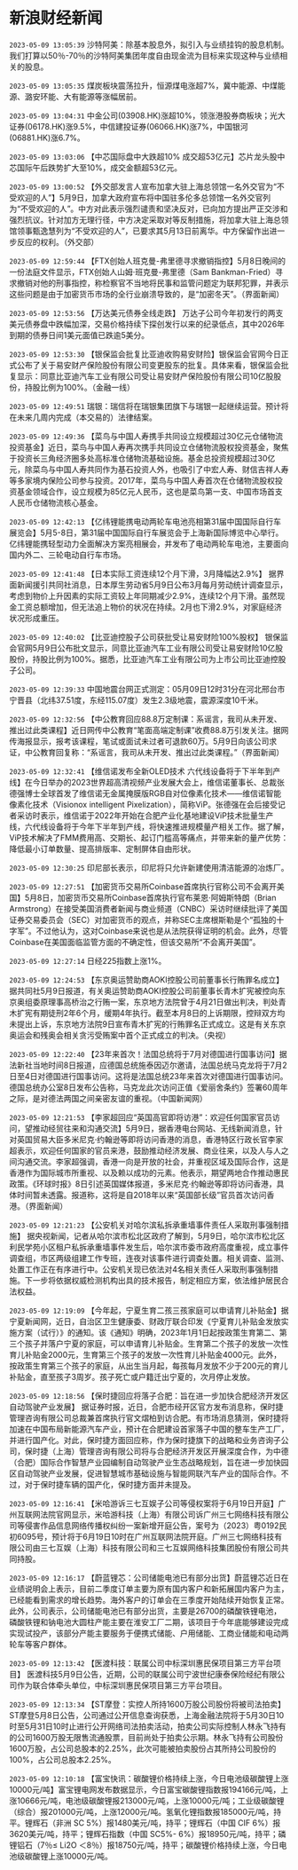 # 新浪财经新闻
`2023-05-09 13:05:39` 沙特阿美：除基本股息外，拟引入与业绩挂钩的股息机制。我们打算以50％-70％的沙特阿美集团年度自由现金流为目标来实现这种与业绩相关的股息。

`2023-05-09 13:05:35` 煤炭板块震荡拉升，恒源煤电涨超7%，冀中能源、中煤能源、潞安环能、大有能源等涨幅居前。

`2023-05-09 13:04:31` 中金公司(03908.HK)涨超10%，领涨港股券商板块；光大证券(06178.HK)涨9.5%，中信建投证券(06066.HK)涨7%，中国银河(06881.HK)涨6.7%。

`2023-05-09 13:03:06` 【中芯国际盘中大跌超10% 成交超53亿元】芯片龙头股中芯国际午后跌势扩大至10%，成交金额超53亿元。

`2023-05-09 13:00:52` 【外交部发言人宣布加拿大驻上海总领馆一名外交官为“不受欢迎的人”】5月9日，加拿大政府宣布将中国驻多伦多总领馆一名外交官列为“不受欢迎的人”。中方对此表示强烈谴责和坚决反对，已向加方提出严正交涉和强烈抗议。针对加方无理行径，中方决定采取对等反制措施，将加拿大驻上海总领馆领事甄逸慧列为“不受欢迎的人”，已要求其5月13日前离华。中方保留作出进一步反应的权利。（外交部）

`2023-05-09 12:59:44` 【FTX创始人班克曼-弗里德寻求撤销指控】5月8日晚间的一份法庭文件显示，FTX创始人山姆·班克曼-弗里德（Sam Bankman-Fried）寻求撤销对他的刑事指控，称检察官不当地将民事和监管问题定为联邦犯罪，并表示这些问题是由于加密货币市场的全行业崩溃导致的，是“加密冬天”。（界面新闻）

`2023-05-09 12:53:56` 【万达美元债券全线走跌】 万达子公司今年初发行的两支美元债券盘中跌幅加深，交易价格持续下探创发行以来的纪录低点，其中2026年到期的债券日间1美元面值已跌逾5美分。

`2023-05-09 12:53:30` 【银保监会批复比亚迪收购易安财险】银保监会官网今日正式公布了关于易安财产保险股份有限公司变更股东的批复。具体来看，银保监会批复显示：同意比亚迪汽车工业有限公司受让易安财产保险股份有限公司10亿股股份，持股比例为100%。（金融一线）

`2023-05-09 12:49:51` 瑞银：瑞信将在瑞银集团旗下与瑞银一起继续运营。预计将在未来几周内完成（本交易的）法律结案。

`2023-05-09 12:49:36` 【菜鸟与中国人寿携手共同设立规模超过30亿元仓储物流投资基金】近日，菜鸟与中国人寿再次携手共同设立仓储物流股权投资基金，聚焦于投资长三角经济圈多处高标准仓储物流基础设施。基金总投资规模超过30亿元，除菜鸟与中国人寿共同作为基石投资人外，也吸引了中宏人寿、财信吉祥人寿等多家境内保险公司参与投资。2017年，菜鸟与中国人寿首次在仓储物流股权投资基金领域合作，设立规模为85亿元人民币，这也是菜鸟第一支、中国市场首支人民币仓储物流核心基金。

`2023-05-09 12:42:13` 【亿纬锂能携电动两轮车电池亮相第31届中国国际自行车展览会】5月5-8日，第31届中国国际自行车展览会于上海新国际博览中心举行。亿纬锂能携轻型动力全面解决方案亮相展会，并发布了电动两轮车电池，主要面向国内外二、三轮电动自行车市场。

`2023-05-09 12:41:48` 【日本实际工资连续12个月下滑，3月降幅达2.9%】 据界面新闻援引共同社消息，日本厚生劳动省5月9日公布3月每月劳动统计调查显示，考虑到物价上升因素的实际工资较上年同期减少2.9%，连续12个月下滑。虽然现金工资总额增加，但无法追上物价的状况在持续。2月也下滑2.9%，对家庭经济状况形成重压。

`2023-05-09 12:40:02` 【比亚迪控股子公司获批受让易安财险100%股权】 银保监会官网5月9日公布批文显示，同意比亚迪汽车工业有限公司受让易安财险10亿股股份，持股比例为100%。据悉，比亚迪汽车工业有限公司为上市公司比亚迪控股子公司。

`2023-05-09 12:39:33` 中国地震台网正式测定：05月09日12时31分在河北邢台市宁晋县（北纬37.51度，东经115.07度）发生2.3级地震，震源深度10千米。

`2023-05-09 12:32:56` 【中公教育回应88.8万定制课：系谣言，我司从未开发、推出过此类课程】近日网传中公教育“笔面高端定制课”收费88.8万引发关注。据网传海报显示，报考该课程，笔试或面试未过者可退款60万。5月9日向该公司求证，中公教育回复称：“系谣言，我司从未开发、推出过此类课程。”（界面新闻）

`2023-05-09 12:32:41` 【维信诺发布全新OLED技术 六代线设备将于下半年到产线】在今日举办的2023世界超高清视频产业发展大会上，维信诺董事长、总裁张德强博士全球首发了维信诺无金属掩膜版RGB自对位像素化技术——维信诺智能像素化技术（Visionox intelligent Pixelization），简称ViP。张德强在会后接受记者采访时表示，维信诺于2022年开始在合肥产业化基地建设ViP技术批量生产线，六代线设备将于今年下半年到产线，将快速推进规模量产相关工作。据了解，ViP技术解决了FMM费用高、交期⻓、起订门槛高等痛点，并带来新的量产优势：降低最小订单数量、提高排版率、定制屏体自由形状。

`2023-05-09 12:30:25` 印尼部长表示，印尼将只允许新建使用清洁能源的冶炼厂。

`2023-05-09 12:27:51` 【加密货币交易所Coinbase首席执行官称公司不会离开美国】5月8日，加密货币交易所Coinbase首席执行官布莱恩·阿姆斯特朗（Brian Armstrong）在接受美国消费者新闻与商业频道（CNBC）采访时继续批评了美国证券交易委员会（SEC）对加密货币的观点，并称SEC主席根斯勒是个“孤独的十字军”。不过他认为，这对Coinbase来说也是从法院获得证明的机会。此外，尽管Coinbase在美国面临监管方面的不确定性，但该交易所“不会离开美国”。

`2023-05-09 12:27:14` 日经225指数上涨1%。

`2023-05-09 12:24:53` 【东京奥运赞助商AOKI控股公司前董事长行贿罪名成立】据共同社5月9日报道，有关奥运赞助商AOKI控股公司前董事长青木扩宪被控向东京奥组委原理事高桥治之行贿一案，东京地方法院曾于4月21日做出判决，判处青木扩宪有期徒刑2年6个月，缓期4年执行。截至本月8日的上诉期限，控辩双方均未提出上诉，东京地方法院9日宣布青木扩宪的行贿罪名正式成立。这是有关东京奥运会和残奥会相关贪污受贿案中首个正式成立的判决。（央视）

`2023-05-09 12:22:40` 【23年来首次！法国总统将于7月对德国进行国事访问】据法新社当地时间8日报道，应德国总统施泰因迈尔邀请，法国总统马克龙将于7月2日至4日对德国进行国事访问。这将是法国总统23年来首次对德国进行国事访问。德国总统办公室8日发布公告称，马克龙此次访问正值《爱丽舍条约》签署60周年之际，是对德法两国之间亲密友谊的重视。（中国新闻网）

`2023-05-09 12:21:53` 【李家超回应“英国高官即将访港”：欢迎任何国家官员访问，望推动经贸往来和沟通交流】5月9日，据香港电台网站、无线新闻消息，针对英国贸易大臣多米尼克·约翰逊等即将访问香港的消息，香港特区行政长官李家超表示，欢迎任何国家的官员来港，鼓励推动经济发展、商业往来，以及人与人之间沟通交流。李家超强调，香港一向是开放的社会，并重视区域及国际合作，这是香港作为国际城市所重视、以及赖以成功的元素。他表示，期望两地合作推动惠民政策。《环球时报》8日引述英国媒体报道，多米尼克·约翰逊等即将访问香港，具体时间暂未透露。报道称，这将是自2018年以来“英国部长级”官员首次访问香港。（界面新闻）

`2023-05-09 12:21:23` 【公安机关对哈尔滨私拆承重墙事件责任人采取刑事强制措施】 据央视新闻，记者从哈尔滨市松北区政府了解到，5月9日，哈尔滨市松北区利民学苑小区租户私拆承重墙事件发生后，哈尔滨市委市政府高度重视，成立事件调查组，市区两级组建工作专班，连夜对该事件进行调查处置。相关调查、监测、处置工作正在有序进行中。公安机关现已依法对4名相关责任人采取刑事强制措施。下一步将依据权威检测机构出具的技术报告，制定相应方案，依法维护居民合法权益。

`2023-05-09 12:19:09` 【今年起，宁夏生育二孩三孩家庭可以申请育儿补贴金】据宁夏新闻网，近日，自治区卫生健康委、财政厅联合印发《宁夏育儿补贴金发放实施方案（试行）》的通知。该《通知》明确，2023年1月1日起按政策生育第二、第三个孩子并落户宁夏的家庭，可以申请育儿补贴金。生育第二个孩子的发放一次性育儿补贴金2000元，生育第三个孩子的发放一次性育儿补贴金4000元。此外，按政策生育第三个孩子的家庭，从出生当月起，每孩每月发放不少于200元的育儿补贴金，直至孩子3周岁。孩子死亡或户籍迁出宁夏的，次月停止发放。

`2023-05-09 12:18:56` 【保时捷回应将落子合肥：旨在进一步加快合肥经济开发区自动驾驶产业发展】 据证券时报，近日，合肥市经开区官方发布消息称，保时捷管理咨询有限公司总裁兼首席执行官文熠柏到访合肥。有市场消息猜测，保时捷将加速在中国布局新能源汽车产业，预计在合肥建设首家落子中国的整车生产工厂，并进行国产化。对此，保时捷方面回应称，作为保时捷旗下的战略和业务咨询子公司，保时捷（上海）管理咨询有限公司将与合肥经济开发区开展深度合作，为中德（合肥）国际合作智慧产业园编制自动驾驶产业生态战略规划，旨在进一步加快园区自动驾驶产业发展，促进智慧城市基础设施与智能网联汽车产业的国际合作。不过，对于保时捷车辆的国产化，保时捷方面并未提及。

`2023-05-09 12:16:41` 【米哈游诉三七互娱子公司等侵权案将于6月19日开庭】广州互联网法院官网显示，米哈游科技（上海）有限公司诉广州三七网络科技有限公司等侵害作品信息网络传播权纠纷一案新增开庭公告，案号为（2023）粤0192民初6095号，预计将于6月19日10时在广州互联网法院开庭。广州三七网络科技有限公司由三七互娱（上海）科技有限公司和三七互娱网络科技集团股份有限公司共同持股。

`2023-05-09 12:16:17` 【蔚蓝锂芯：公司储能电池已有部分出货】蔚蓝锂芯近日在业绩说明会上表示，目前二季度订单主要为原有国内客户和新拓展国内客户为主，已经能看到需求的增长趋势。海外客户的订单会在三季度开始陆续开始恢复正常。此外，公司表示，公司储能电池已有部分出货，主要是26700的磷酸铁锂电池，磷酸铁锂和钠电池大圆柱产能主要在淮安工厂二期，该项目于今年底能够建设完成实现试投产，该部分产能主要服务于便携式储能、户用储能、工商业储能和电动两轮车等客户群体。

`2023-05-09 12:13:42` 【医渡科技：联属公司中标深圳惠民保项目第三方平台项目】 医渡科技5月9日公告，近期，公司的联属公司宁波世纪康泰保险经纪有限公司作为联合体牵头单位，中标深圳惠民保项目第三方平台项目。

`2023-05-09 12:13:34` 【ST摩登：实控人所持1600万股公司股份将被司法拍卖】 ST摩登5月8日公告，公司通过公开信息查询获悉，上海金融法院将于5月30日10时至5月31日10时止进行公开网络司法拍卖活动，拍卖公司实际控制人林永飞持有的公司1600万股无限售流通股票，目前尚处于拍卖公示期。林永飞持有公司股份1600万股，占公司总股本的2.25%，此次可能被拍卖股份占其所持公司股份的100%，占公司总股本2.25%。

`2023-05-09 12:10:18` 【富宝快讯：碳酸锂价格持续上涨，今日电池级碳酸锂上涨10000元/吨】富宝锂电网发布数据显示，今日富宝碳酸锂指数报194166元/吨，上涨10666元/吨，电池级碳酸锂报213000元/吨，上涨10000元/吨；工业级碳酸锂（综合）报201000元/吨，上涨12000元/吨。氢氧化锂指数报185000元/吨，持平。锂辉石（非洲 SC 5%）报1480美元/吨，持平；锂辉石（中国 CIF 6%）报3620美元/吨，持平；锂辉石指数（中国 SC5%- 6%）报18950元/吨，持平；磷锂铝石（7％≤ Li2O ＜8％）报18750元/吨，持平；碳酸锂价格持续上涨，今日电池级碳酸锂上涨10000元/吨。

